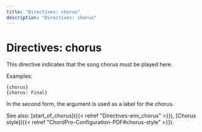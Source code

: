 ```yaml
---
title: "Directives: chorus"
description: "Directives: chorus"
---
```


# Directives: chorus

This directive indicates that the song chorus must be played here. 

Examples:

    {chorus}
    {chorus: Final}

In the second form, the argument is used as a label for the chorus. 

See also: [start_of_chorus]({{< relref "Directives-env_chorus" >}}),
	[Chorus style]({{< relref "ChordPro-Configuration-PDF#chorus-style" >}}).
